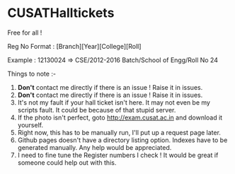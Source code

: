 # CUSATHalltickets

Free for all !

Reg No Format : [Branch][Year][College][Roll]

Example       : 12130024 => CSE/2012-2016 Batch/School of Engg/Roll No 24

Things to note :-

1. **Don't** contact me directly if there is an issue ! Raise it in issues. 
2. **Don't** contact me directly if there is an issue ! Raise it in issues. 
3. It's not my fault if your hall ticket isn't here. It may not even be my scripts fault. It could be because of that stupid server.
4. If the photo isn't perfect, goto http://exam.cusat.ac.in and download it yourself.
5. Right now, this has to be manually run, I'll put up a request page later.
6. Github pages doesn't have a directory listing option. Indexes have to be generated manually. Any help would be appreciated. 
7. I need to fine tune the Register numbers I check ! It would be great if someone could help out with this.
